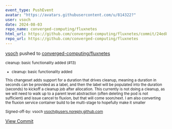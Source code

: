 ```yaml
---
event_type: PushEvent
avatar: "https://avatars.githubusercontent.com/u/814322?"
user: vsoch
date: 2024-08-03
repo_name: converged-computing/fluxnetes
html_url: https://github.com/converged-computing/fluxnetes/commit/24ed8d2922f2435ff1386187829d19fa8b03ba97
repo_url: https://github.com/converged-computing/fluxnetes
---
```


<a href='https://github.com/vsoch' target='_blank'>vsoch</a> pushed to <a href='https://github.com/converged-computing/fluxnetes' target='_blank'>converged-computing/fluxnetes</a>

<small>cleanup: basic functionality added (#13)

* cleanup: basic functionality added

This changeset adds support for a duration that drives cleanup,
meaning a duration in seconds can be provided as a label, and then
the label will be populated into the duration (seconds) to kickoff
a cleanup job after allocation. This currently is not doing a cleanup,
as we will need to walk up to a parent level abstraction (often deleting
the pod is not sufficient) and issue cancel to fluxion, but that will
come soon/next. I am also converting the fluxion service container build
to be multi-stage to hopefully make it smaller

Signed-off-by: vsoch <vsoch@users.noreply.github.com></small>

<a href='https://github.com/converged-computing/fluxnetes/commit/24ed8d2922f2435ff1386187829d19fa8b03ba97' target='_blank'>View Commit</a>
